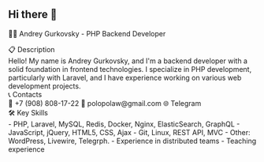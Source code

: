 ## Hi there 👋

👨‍💻 Andrey Gurkovsky - PHP Backend Developer

<div>
📋 Description
</div>
<div>
Hello! My name is Andrey Gurkovsky, and I'm a backend developer with a solid foundation in frontend technologies. I specialize in PHP development, particularly with Laravel, and I have experience working on various web development projects.
</div>

<div>
📞 Contacts
 </div>
<div>
📱 +7 (908) 808-17-22
📧 polopolaw@gmail.com
🌐 Telegram
</div>

<div>
🛠️ Key Skills
</div>
  <div>
- PHP, Laravel, MySQL, Redis, Docker, Nginx, ElasticSearch, GraphQL
- JavaScript, jQuery, HTML5, CSS, Ajax
- Git, Linux, REST API, MVC
- Other: WordPress, Livewire, Telegrph.
- Experience in distributed teams
- Teaching experience
</div>
